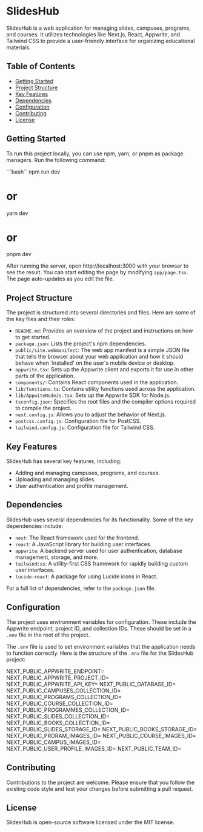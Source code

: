 # SlidesHub

SlidesHub is a web application for managing slides, campuses, programs, and courses. It utilizes technologies like Next.js, React, Appwrite, and Tailwind CSS to provide a user-friendly interface for organizing educational materials.

## Table of Contents

- [Getting Started](#getting-started)
- [Project Structure](#project-structure)
- [Key Features](#key-features)
- [Dependencies](#dependencies)
- [Configuration](#configuration)
- [Contributing](#contributing)
- [License](#license)

## Getting Started

To run this project locally, you can use npm, yarn, or pnpm as package managers. Run the following command:

```bash``
npm run dev
# or
yarn dev
# or
pnpm dev


After running the server, open http://localhost:3000 with your browser to see the result. You can start editing the page by modifying `app/page.tsx`. The page auto-updates as you edit the file.

## Project Structure

The project is structured into several directories and files. Here are some of the key files and their roles:

- `README.md`: Provides an overview of the project and instructions on how to get started.
- `package.json`: Lists the project's npm dependencies.
- `public/site.webmanifest`: The web app manifest is a simple JSON file that tells the browser about your web application and how it should behave when 'installed' on the user's mobile device or desktop.
- `appwrite.tsx`: Sets up the Appwrite client and exports it for use in other parts of the application.
- `components/`: Contains React components used in the application.
- `lib/functions.ts`: Contains utility functions used across the application.
- `lib/AppwiteNodeJs.tsx`: Sets up the Appwrite SDK for Node.js.
- `tsconfig.json`: Specifies the root files and the compiler options required to compile the project.
- `next.config.js`: Allows you to adjust the behavior of Next.js.
- `postcss.config.js`: Configuration file for PostCSS.
- `tailwind.config.js`: Configuration file for Tailwind CSS.

## Key Features

SlidesHub has several key features, including:

- Adding and managing campuses, programs, and courses.
- Uploading and managing slides.
- User authentication and profile management.

## Dependencies

SlidesHub uses several dependencies for its functionality. Some of the key dependencies include:

- `next`: The React framework used for the frontend.
- `react`: A JavaScript library for building user interfaces.
- `appwrite`: A backend server used for user authentication, database management, storage, and more.
- `tailwindcss`: A utility-first CSS framework for rapidly building custom user interfaces.
- `lucide-react`: A package for using Lucide icons in React.

For a full list of dependencies, refer to the `package.json` file.

## Configuration

The project uses environment variables for configuration. These include the Appwrite endpoint, project ID, and collection IDs. These should be set in a `.env` file in the root of the project.

The `.env` file is used to set environment variables that the application needs to function correctly. Here is the structure of the `.env` file for the SlidesHub project:

NEXT_PUBLIC_APPWRITE_ENDPOINT=<Your Appwrite Endpoint>
NEXT_PUBLIC_APPWRITE_PROJECT_ID=<Your Appwrite Project ID>
NEXT_PUBLIC_APPWRITE_API_KEY=<Your Appwrite API Key>
NEXT_PUBLIC_DATABASE_ID=<Your Database ID>
NEXT_PUBLIC_CAMPUSES_COLLECTION_ID=<Your Campuses Collection ID>
NEXT_PUBLIC_PROGRAMS_COLLECTION_ID=<Your Programs Collection ID>
NEXT_PUBLIC_COURSE_COLLECTION_ID=<Your Courses Collection ID>
NEXT_PUBLIC_PROGRAMMES_COLLECTION_ID=
NEXT_PUBLIC_SLIDES_COLLECTION_ID=
NEXT_PUBLIC_BOOKS_COLLECTION_ID=
NEXT_PUBLIC_SLIDES_STORAGE_ID=
NEXT_PUBLIC_BOOKS_STORAGE_ID=
NEXT_PUBLIC_PRORAM_IMAGES_ID=
NEXT_PUBLIC_COURSE_IMAGES_ID=
NEXT_PUBLIC_CAMPUS_IMAGES_ID=
NEXT_PUBLIC_USER_PROFILE_IMAGES_ID=
NEXT_PUBLIC_TEAM_ID=



## Contributing

Contributions to the project are welcome. Please ensure that you follow the existing code style and test your changes before submitting a pull request.

## License

SlidesHub is open-source software licensed under the MIT license.
